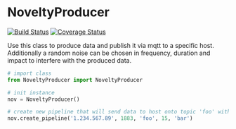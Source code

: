 # NoveltyProducer
[![Build Status](https://travis-ci.org/frank690/NoveltyProducer.svg?branch=master)](https://travis-ci.org/frank690/NoveltyProducer)
[![Coverage Status](https://coveralls.io/repos/github/frank690/NoveltyProducer/badge.svg?branch=master)](https://coveralls.io/github/frank690/NoveltyProducer?branch=master)

Use this class to produce data and publish it via mqtt to a specific host.
Additionally a random noise can be chosen in frequency, duration and impact to interfere with the produced data.

~~~py
# import class
from NoveltyProducer import NoveltyProducer

# init instance
nov = NoveltyProducer()

# create new pipeline that will send data to host onto topic 'foo' with data columns 'bar'. Do this with 15 Hz.
nov.create_pipeline('1.234.567.89', 1883, 'foo', 15, 'bar')
~~~
